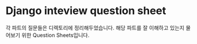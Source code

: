 # Django inteview question sheet

각 파트의 질문들은 디렉토리에 정리해두었습니다.
해당 파트를 잘 이해하고 있는지 물어보기 위한 Question Sheets입니다.
